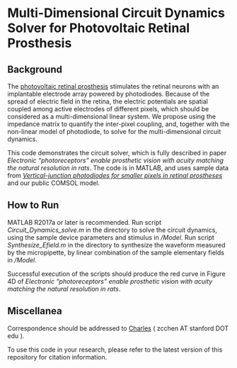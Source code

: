 # Multi-Dimensional Circuit Dynamics Solver for Photovoltaic Retinal Prosthesis

## Background
The [photovoltaic retinal prosthesis](https://en.wikipedia.org/wiki/Photovoltaic_retinal_prosthesis) stimulates the retinal neurons with an implantable electrode array powered by photodiodes. Because of the spread of electric field in the retina, the electric potentials are spatial coupled among active electrodes of different pixels, which should be considered as a multi-dimensional linear system. We propose using the impedance matrix to quantify the inter-pixel coupling, and, together with the non-linear model of photodiode, to solve for the multi-dimensional circuit dynamics.

This code demonstrates the circuit solver, which is fully described in paper *Electronic “photoreceptors” enable prosthetic vision with acuity matching the natural resolution in rats*. The code is in MATLAB, and uses sample data from [*Vertical-junction photodiodes for smaller pixels in retinal prostheses*](https://doi.org/10.1088/1741-2552/abe6b8) and our public COMSOL model.

## How to Run
MATLAB R2017a or later is recommended.
Run script *Circuit_Dynamics_solve.m* in the directory to solve the circuit dynamics, using the sample device parameters and stimulus in */Model*.
Run script *Synthesize_Efield.m* in the directory to synthesize the waveform measured by the micropipette, by linear combination of the sample elementary fields in */Model*.

Successful execution of the scripts should produce the red curve in Figure 4D of *Electronic “photoreceptors” enable prosthetic vision with acuity matching the natural resolution in rats*.

## Miscellanea
Correspondence should be addressed to [Charles](http://web.stanford.edu/~zcchen/) ( zcchen AT stanford DOT edu ).

To use this code in your research, please refer to the latest version of this repository for citation information.
